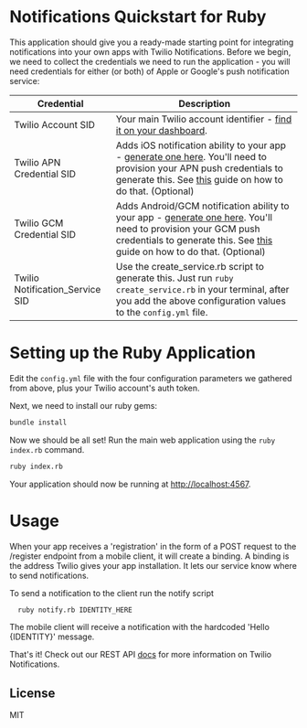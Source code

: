 # Notifications Quickstart for Ruby

This application should give you a ready-made starting point for integrating notifications into your
own apps with Twilio Notifications. Before we begin, we need to collect
 the credentials we need to run the application - you will need credentials for either (or both) of Apple or Google's push notification service:

Credential | Description
---------- | -----------
Twilio Account SID | Your main Twilio account identifier - [find it on your dashboard](https://www.twilio.com/user/account/settings).
Twilio APN Credential SID | Adds iOS notification ability to your app - [generate one here](https://www.twilio.com/user/account/ip-messaging/credentials). You'll need to provision your APN push credentials to generate this. See [this](https://www.twilio.com/docs/api/ip-messaging/guides/push-notifications-ios) guide on how to do that. (Optional)
Twilio GCM Credential SID | Adds Android/GCM notification ability to your app - [generate one here](https://www.twilio.com/user/account/ip-messaging/credentials). You'll need to provision your GCM push credentials to generate this. See [this](https://www.twilio.com/docs/api/ip-messaging/guides/push-notifications-android) guide on how to do that. (Optional)
Twilio Notification_Service SID | Use the create_service.rb script to generate this. Just run `ruby create_service.rb` in your terminal, after you add the above configuration values to the `config.yml` file.

# Setting up the Ruby Application

Edit the `config.yml` file with the four configuration parameters we gathered from above, plus your Twilio account's auth token.

Next, we need to install our ruby gems:

```bash
bundle install
```

Now we should be all set! Run the main web application using the `ruby index.rb` command.

```bash
ruby index.rb
```

Your application should now be running at [http://localhost:4567](http://localhost:4567).

# Usage

When your app receives a 'registration' in the form of a POST request to the /register endpoint from a mobile client, it will create a binding. A binding is the address Twilio gives your app installation. It lets our service know where to send notifications.  

To send a notification to the client run the notify script

```bash
  ruby notify.rb IDENTITY_HERE
```

The mobile client will receive a notification with the hardcoded 'Hello {IDENTITY}' message.

That's it! Check out our REST API [docs](http://www.twilio.com/docs/api/notifications/rest/) for more information on Twilio Notifications.

## License

MIT
